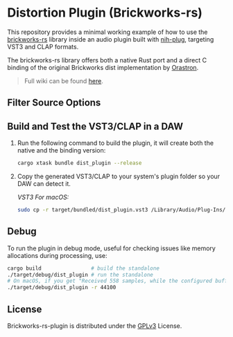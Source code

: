 # Distortion Plugin (Brickworks-rs)
This repository provides a minimal working example of how to use the [brickworks-rs](https://github.com/FedericoMenegoz/brickworks-rs) library inside an audio plugin built with [nih-plug](https://github.com/robbert-vdh/nih-plug), targeting VST3 and CLAP formats.

The brickworks-rs library offers both a native Rust port and a direct C binding of the original Brickworks dist implementation by [Orastron](https://www.orastron.com/algorithms/bw_dist).

>Full wiki can be found [here](https://github.com/FedericoMenegoz/brickworks-rs/wiki/Nih-Plug).
## Filter Source Options


## Build and Test the VST3/CLAP in a DAW

1. Run the following command to build the plugin, it will create both the native and the binding version:
   ```bash
   cargo xtask bundle dist_plugin --release
   ```

2. Copy the generated VST3/CLAP to your system's plugin folder so your DAW can detect it.

   *VST3 For macOS:*
   ```bash
   sudo cp -r target/bundled/dist_plugin.vst3 /Library/Audio/Plug-Ins/VST3/
   ```

## Debug
To run the plugin in debug mode, useful for checking issues like memory allocations during processing, use:

```bash
cargo build                # build the standalone
./target/debug/dist_plugin # run the standalone
# On macOS, if you get "Received 558 samples, while the configured buffer size is 512":
./target/debug/dist_plugin -r 44100
```


## License
Brickworks-rs-plugin is distributed under the [GPLv3](https://www.gnu.org/licenses/gpl-3.0.html) License.